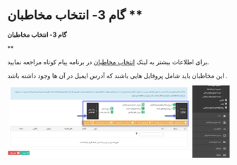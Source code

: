 # گام 3- انتخاب مخاطبان      **

**گام 3- انتخاب مخاطبان**

**

برای اطلاعات بیشتر به لینک [انتخاب مخاطبان](../../ToolsSharedInformation/Step3SelectAudiences.md) در برنامه پیام کوتاه مراجعه نمایید.

این مخاطبان باید شامل پروفایل هایی باشند که آدرس ایمیل در آن ها وجود داشته باشد .

![](advertising-sendingnewsmail-thirdstep.png)